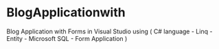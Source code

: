 # BlogApplicationwith
Blog Application with Forms in Visual Studio using ( C# language - Linq - Entity - Microsoft SQL - Form Application )
